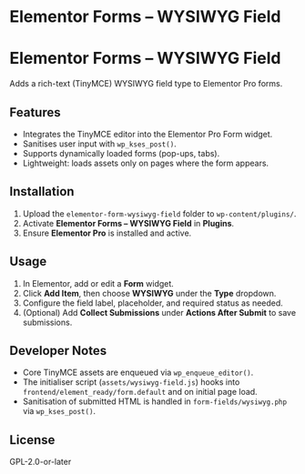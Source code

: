 # Elementor Forms – WYSIWYG Field

# Elementor Forms – WYSIWYG Field

Adds a rich-text (TinyMCE) WYSIWYG field type to Elementor Pro forms.

## Features

- Integrates the TinyMCE editor into the Elementor Pro Form widget.
- Sanitises user input with `wp_kses_post()`.
- Supports dynamically loaded forms (pop-ups, tabs).
- Lightweight: loads assets only on pages where the form appears.

## Installation

1. Upload the `elementor-form-wysiwyg-field` folder to `wp-content/plugins/`.
2. Activate **Elementor Forms – WYSIWYG Field** in **Plugins**.
3. Ensure **Elementor Pro** is installed and active.

## Usage

1. In Elementor, add or edit a **Form** widget.
2. Click **Add Item**, then choose **WYSIWYG** under the **Type** dropdown.
3. Configure the field label, placeholder, and required status as needed.
4. (Optional) Add **Collect Submissions** under **Actions After Submit** to save submissions.

## Developer Notes

- Core TinyMCE assets are enqueued via `wp_enqueue_editor()`.
- The initialiser script (`assets/wysiwyg-field.js`) hooks into `frontend/element_ready/form.default` and on initial page load.
- Sanitisation of submitted HTML is handled in `form-fields/wysiwyg.php` via `wp_kses_post()`.

## License

GPL-2.0-or-later